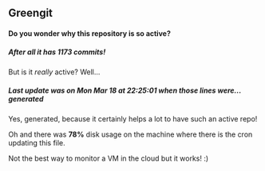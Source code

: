 ## Greengit

#### Do you wonder why this repository is so active?

##### After all it has 1173 commits!

But is it *really* active? Well...

##### Last update was on Mon Mar 18 at 22:25:01 when those lines were... generated

Yes, generated, because it certainly helps a lot to have such an active repo!

Oh and there was **78%** disk usage on the machine
where there is the cron updating this file.

Not the best way to monitor a VM in the cloud but it works! :)
